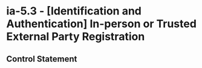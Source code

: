 # ia-5.3 - \[Identification and Authentication\] In-person or Trusted External Party Registration

## Control Statement
